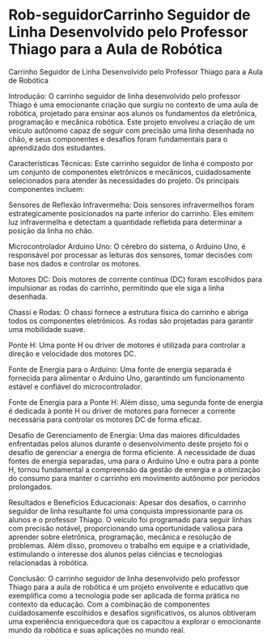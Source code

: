 # Rob-seguidorCarrinho Seguidor de Linha Desenvolvido pelo Professor Thiago para a Aula de Robótica

Carrinho Seguidor de Linha Desenvolvido pelo Professor Thiago para a Aula de Robótica

Introdução:
O carrinho seguidor de linha desenvolvido pelo professor Thiago é uma emocionante criação que surgiu no contexto de uma aula de robótica, projetado para ensinar aos alunos os fundamentos da eletrônica, programação e mecânica robótica. Este projeto envolveu a criação de um veículo autônomo capaz de seguir com precisão uma linha desenhada no chão, e seus componentes e desafios foram fundamentais para o aprendizado dos estudantes.

Características Técnicas:
Este carrinho seguidor de linha é composto por um conjunto de componentes eletrônicos e mecânicos, cuidadosamente selecionados para atender às necessidades do projeto. Os principais componentes incluem:

Sensores de Reflexão Infravermelha: Dois sensores infravermelhos foram estrategicamente posicionados na parte inferior do carrinho. Eles emitem luz infravermelha e detectam a quantidade refletida para determinar a posição da linha no chão.

Microcontrolador Arduino Uno: O cérebro do sistema, o Arduino Uno, é responsável por processar as leituras dos sensores, tomar decisões com base nos dados e controlar os motores.

Motores DC: Dois motores de corrente contínua (DC) foram escolhidos para impulsionar as rodas do carrinho, permitindo que ele siga a linha desenhada.

Chassi e Rodas: O chassi fornece a estrutura física do carrinho e abriga todos os componentes eletrônicos. As rodas são projetadas para garantir uma mobilidade suave.

Ponte H: Uma ponte H ou driver de motores é utilizada para controlar a direção e velocidade dos motores DC.

Fonte de Energia para o Arduino: Uma fonte de energia separada é fornecida para alimentar o Arduino Uno, garantindo um funcionamento estável e confiável do microcontrolador.

Fonte de Energia para a Ponte H: Além disso, uma segunda fonte de energia é dedicada à ponte H ou driver de motores para fornecer a corrente necessária para controlar os motores DC de forma eficaz.

Desafio de Gerenciamento de Energia:
Uma das maiores dificuldades enfrentadas pelos alunos durante o desenvolvimento deste projeto foi o desafio de gerenciar a energia de forma eficiente. A necessidade de duas fontes de energia separadas, uma para o Arduino Uno e outra para a ponte H, tornou fundamental a compreensão da gestão de energia e a otimização do consumo para manter o carrinho em movimento autônomo por períodos prolongados.

Resultados e Benefícios Educacionais:
Apesar dos desafios, o carrinho seguidor de linha resultante foi uma conquista impressionante para os alunos e o professor Thiago. O veículo foi programado para seguir linhas com precisão notável, proporcionando uma oportunidade valiosa para aprender sobre eletrônica, programação, mecânica e resolução de problemas. Além disso, promoveu o trabalho em equipe e a criatividade, estimulando o interesse dos alunos pelas ciências e tecnologias relacionadas à robótica.

Conclusão:
O carrinho seguidor de linha desenvolvido pelo professor Thiago para a aula de robótica é um projeto envolvente e educativo que exemplifica como a tecnologia pode ser aplicada de forma prática no contexto da educação. Com a combinação de componentes cuidadosamente escolhidos e desafios significativos, os alunos obtiveram uma experiência enriquecedora que os capacitou a explorar o emocionante mundo da robótica e suas aplicações no mundo real.
